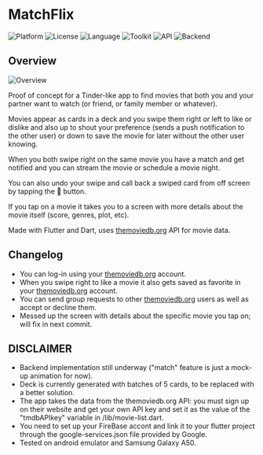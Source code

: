 # MatchFlix
![Platform](http://img.shields.io/badge/platform-android-blue.svg?style=flat)
![License](https://img.shields.io/github/license/ifelsebreak/MatchFlix)
![Language](https://img.shields.io/badge/language-Dart-blue)
![Toolkit](https://img.shields.io/badge/toolkit-Flutter-brightgreen)
![API](https://img.shields.io/badge/API-themoviedb.org-red)
![Backend](https://img.shields.io/badge/Backend-FireBase-yellow)

## Overview

![Overview](https://github.com/ifelsebreak/MatchFlix/blob/main/lib/images/20210101_200410.gif)

Proof of concept for a Tinder-like app to find movies that both you and your partner want to watch (or friend, or family member or whatever).

Movies appear as cards in a deck and you swipe them right or left to like or dislike and also up to shout your preference (sends a push notification to the other user) or down to save the movie for later without the other user knowing.

When you both swipe right on the same movie you have a match and get notified and you can stream the movie or schedule a movie night.

You can also undo your swipe and call back a swiped card from off screen by tapping the 🔄 button.

If you tap on a movie it takes you to a screen with more details about the movie itself (score, genres, plot, etc).

Made with Flutter and Dart, uses [themoviedb.org](http://themoviedb.org) API for movie data.

## Changelog

- You can log-in using your [themoviedb.org](http://themoviedb.org) account.
- When you swipe right to like a movie it also gets saved as favorite in your [themoviedb.org](http://themoviedb.org) account.
- You can send group requests to other [themoviedb.org](http://themoviedb.org) users as well as accept or decline them.
- Messed up the screen with details about the specific movie you tap on; will fix in next commit.

## DISCLAIMER

- Backend implementation still underway ("match" feature is just a mock-up animation for now).
- Deck is currently generated with batches of 5 cards, to be replaced with a better solution.
- The app takes the data from the themoviedb.org API: you must sign up on their website and get your own API key and set it as the value of the "tmdbAPIkey" variable in /lib/movie-list.dart.
- You need to set up your FireBase accont and link it to your flutter project through the google-services.json file provided by Google.
- Tested on android emulator and Samsung Galaxy A50.
